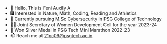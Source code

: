 - 👋 Hello, This is Feni Auxily A
- 🎆 Interested in Nature, Math, Coding, Reading and Athletics
- 🌱 Currently pursuing M.Sc Cybersecurity in PSG College of Technology
- 👧🏼 Joint Secretary of Women Development Cell for the year 2023-24
- 🥈 Won Silver Medal in PSG Tech Mini Marathon 2022-23
- 📫 Reach me at 21pc09@psgtech.ac.in
